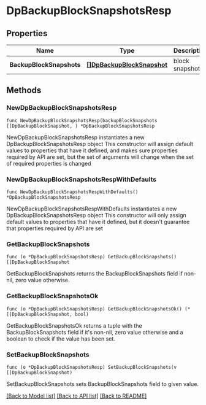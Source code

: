 # DpBackupBlockSnapshotsResp

## Properties

Name | Type | Description | Notes
------------ | ------------- | ------------- | -------------
**BackupBlockSnapshots** | [**[]DpBackupBlockSnapshot**](DpBackupBlockSnapshot.md) | block snapshots | 

## Methods

### NewDpBackupBlockSnapshotsResp

`func NewDpBackupBlockSnapshotsResp(backupBlockSnapshots []DpBackupBlockSnapshot, ) *DpBackupBlockSnapshotsResp`

NewDpBackupBlockSnapshotsResp instantiates a new DpBackupBlockSnapshotsResp object
This constructor will assign default values to properties that have it defined,
and makes sure properties required by API are set, but the set of arguments
will change when the set of required properties is changed

### NewDpBackupBlockSnapshotsRespWithDefaults

`func NewDpBackupBlockSnapshotsRespWithDefaults() *DpBackupBlockSnapshotsResp`

NewDpBackupBlockSnapshotsRespWithDefaults instantiates a new DpBackupBlockSnapshotsResp object
This constructor will only assign default values to properties that have it defined,
but it doesn't guarantee that properties required by API are set

### GetBackupBlockSnapshots

`func (o *DpBackupBlockSnapshotsResp) GetBackupBlockSnapshots() []DpBackupBlockSnapshot`

GetBackupBlockSnapshots returns the BackupBlockSnapshots field if non-nil, zero value otherwise.

### GetBackupBlockSnapshotsOk

`func (o *DpBackupBlockSnapshotsResp) GetBackupBlockSnapshotsOk() (*[]DpBackupBlockSnapshot, bool)`

GetBackupBlockSnapshotsOk returns a tuple with the BackupBlockSnapshots field if it's non-nil, zero value otherwise
and a boolean to check if the value has been set.

### SetBackupBlockSnapshots

`func (o *DpBackupBlockSnapshotsResp) SetBackupBlockSnapshots(v []DpBackupBlockSnapshot)`

SetBackupBlockSnapshots sets BackupBlockSnapshots field to given value.



[[Back to Model list]](../README.md#documentation-for-models) [[Back to API list]](../README.md#documentation-for-api-endpoints) [[Back to README]](../README.md)


